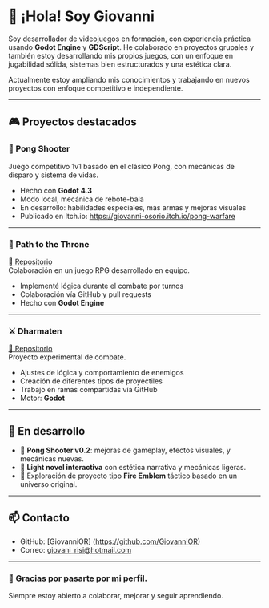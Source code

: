 # 👋 ¡Hola! Soy Giovanni

Soy desarrollador de videojuegos en formación, con experiencia práctica usando **Godot Engine** y **GDScript**. He colaborado en proyectos grupales y también estoy desarrollando mis propios juegos, con un enfoque en jugabilidad sólida, sistemas bien estructurados y una estética clara.

Actualmente estoy ampliando mis conocimientos y trabajando en nuevos proyectos con enfoque competitivo e independiente.

---

## 🎮 Proyectos destacados

### 🔫 Pong Shooter    
Juego competitivo 1v1 basado en el clásico Pong, con mecánicas de disparo y sistema de vidas.  
- Hecho con **Godot 4.3**  
- Modo local, mecánica de rebote-bala  
- En desarrollo: habilidades especiales, más armas y mejoras visuales  
- Publicado en Itch.io: https://giovanni-osorio.itch.io/pong-warfare

---

### 👑 Path to the Throne  
[🔗 Repositorio](https://github.com/GameNova-Studio/path-to-the-throne)  
Colaboración en un juego RPG desarrollado en equipo.  
- Implementé lógica durante el combate por turnos  
- Colaboración vía GitHub y pull requests  
- Hecho con **Godot Engine**

---

### ⚔️ Dharmaten  
[🔗 Repositorio](https://github.com/PedroDavidDD/Godot-GdScript-Dharmaten)  
Proyecto experimental de combate.  
- Ajustes de lógica y comportamiento de enemigos
- Creación de diferentes tipos de proyectiles  
- Trabajo en ramas compartidas vía GitHub  
- Motor: **Godot**

---

## 🚧 En desarrollo

- 🔸 **Pong Shooter v0.2**: mejoras de gameplay, efectos visuales, y mecánicas nuevas.  
- 🔸 **Light novel interactiva** con estética narrativa y mecánicas ligeras.  
- 🔸 Exploración de proyecto tipo **Fire Emblem** táctico basado en un universo original.

---

## 📫 Contacto

- GitHub: [GiovanniOR] (https://github.com/GiovanniOR)
- Correo: giovani_risi@hotmail.com

---

### 💬 Gracias por pasarte por mi perfil.  
Siempre estoy abierto a colaborar, mejorar y seguir aprendiendo.

